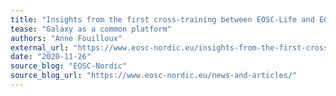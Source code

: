 ```yaml
---
title: "Insights from the first cross-training between EOSC-Life and EOSC-Nordic"
tease: "Galaxy as a common platform"
authors: "Anne Fouilloux"
external_url: "https://www.eosc-nordic.eu/insights-from-the-first-cross-training-between-eosc-life-and-eosc-nordic/"
date: "2020-11-26"
source_blog: "EOSC-Nordic"
source_blog_url: "https://www.eosc-nordic.eu/news-and-articles/"
---
```

